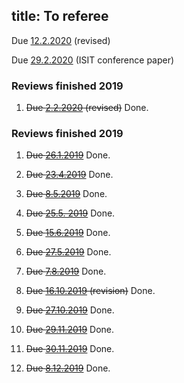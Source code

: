 title: To referee
---


Due [12.2.2020](dallarno2019) (revised)

Due [29.2.2020](coll2020) (ISIT conference paper)


### Reviews finished 2019

1. <del>Due [2.2.2020](podsedkowska2019) (revised)</del>  Done.

### Reviews finished 2019


1. <del>Due [26.1.2019](gour2019)</del> Done.

1. <del>Due [23.4.2019](molnar2019)</del> Done.

2. <del>Due [8.5.2019](labuschagne2019)</del> Done.

3. <del>Due [25.5. 2019](haapasalo2019)</del> Done.

4. <del>Due [15.6.2019](aray2019)</del>  Done.

5. <del>Due [27.5.2019](gzyl2019)</del> Done.

6. <del>Due [7.8.2019](carlen2019)</del> Done.

7. <del>Due [16.10.2019](carlen2019) (revision)</del>  Done.

8. <del>Due [27.10.2019](shahbazi2019)</del> Done.

9. <del>Due [29.11.2019](dallarno2019)</del> Done.
 
9. <del>Due [30.11.2019](pitrik2019)</del> Done.

10. <del>Due [8.12.2019](podsedkowska2019)</del> Done.
 